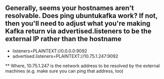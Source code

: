 ## Generally, seems your hostnames aren't resolvable. Does ping ubuntukafka work? If not, then you'll need to adjust what you're making Kafka return via advertised.listeners to be the external IP rather than the hostname

* listeners=PLAINTEXT://0.0.0.0:9092
* advertised.listeners=PLAINTEXT://10.75.1.247:9092

** Where, 10.75.1.247 is the network address to be resolved by the external machines (e.g. make sure you can ping that address, too)
